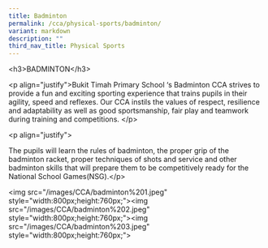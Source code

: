 ```yaml
---
title: Badminton
permalink: /cca/physical-sports/badminton/
variant: markdown
description: ""
third_nav_title: Physical Sports
---
```

<p>&lt;h3&gt;BADMINTON&lt;/h3&gt;</p>
<p>&lt;p align="justify"&gt;Bukit Timah Primary School ‘s Badminton CCA strives
to provide a fun and exciting sporting experience that trains pupils in
their agility, speed and reflexes. Our CCA instils the values of respect,
resilience and adaptability as well as good sportsmanship, fair play and
teamwork during training and competitions. &lt;/p&gt;</p>
<p>&lt;p align="justify"&gt;</p>
<p>The pupils will learn the rules of badminton, the proper grip of the badminton
racket, proper techniques of shots and service and other badminton skills
that will prepare them to be competitively ready for the National School
Games(NSG).&lt;/p&gt;</p>
<p>&lt;img src="/images/CCA/badminton%201.jpeg" style="width:800px;height:760px;"&gt;&lt;img
src="/images/CCA/badminton%202.jpeg" style="width:800px;height:760px;"&gt;&lt;img
src="/images/CCA/badminton%203.jpeg" style="width:800px;height:760px;"&gt;</p>